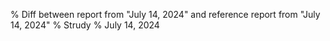 % Diff between report from "July 14, 2024" and reference report from "July 14, 2024"
% Strudy
% July 14, 2024


